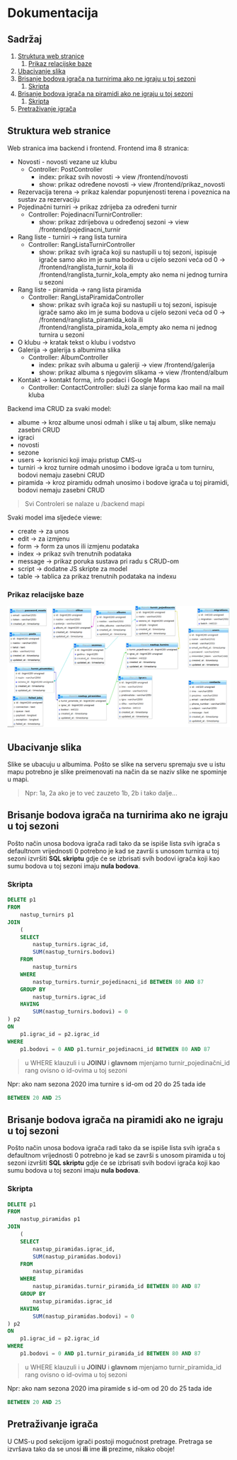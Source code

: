 # Dokumentacija

## Sadržaj

1. [Struktura web stranice](#struktura-web-stranice)
    1. [Prikaz relacijske baze](#prikaz-relacijske-baze)
2. [Ubacivanje slika](#ubacivanje-slika)
3. [Brisanje bodova igrača na turnirima ako ne igraju u toj sezoni](#brisanje-bodova-igra%C4%8Da-na-turnirima-ako-ne-igraju-u-toj-sezoni)
    1. [Skripta](#skripta)
4. [Brisanje bodova igrača na piramidi ako ne igraju u toj sezoni](#brisanje-bodova-igra%C4%8Da-na-piramidi-ako-ne-igraju-u-toj-sezoni)
    1. [Skripta](#skripta-1)
5. [Pretraživanje igrača](#pretra%C5%BEivanje-igra%C4%8Da)

## Struktura web stranice

Web stranica ima backend i frontend. Frontend ima 8 stranica:
* Novosti - novosti vezane uz klubu
  * Controller: PostController
    * index: prikaz svih novosti -> view /frontend/novosti
    * show: prikaz određene novosti -> view /frontend/prikaz_novosti
* Rezervacija terena -> prikaz kalendar popunjenosti terena i poveznica na sustav za rezervaciju
* Pojedinačni turniri -> prikaz zdrijeba za određeni turnir
  * Controller: PojedinacniTurnirController:
    * show: prikaz zdrijebova u određenoj sezoni -> view /frontend/pojedinacni_turnir
* Rang liste - turniri -> rang lista turnira
  * Controller: RangListaTurnirController
    * show: prikaz svih igrača koji su nastupili u toj sezoni, ispisuje igrače samo ako im je suma bodova u cijelo sezoni veća od 0 -> /frontend/ranglista_turnir_kola ili /frontend/ranglista_turnir_kola_empty ako nema ni jednog turnira u sezoni
* Rang liste - piramida -> rang lista piramida
  * Controller: RangListaPiramidaController
    * show: prikaz svih igrača koji su nastupili u toj sezoni, ispisuje igrače samo ako im je suma bodova u cijelo sezoni veća od 0 -> /frontend/ranglista_piramida_kola ili /frontend/ranglista_piramida_kola_empty ako nema ni jednog turnira u sezoni
* O klubu -> kratak tekst o klubu i vodstvo
* Galerija -> galerija s albumima slika
  * Controller: AlbumController
    * index: prikaz svih albuma u galeriji -> view /frontend/galerija
    * show: prikaz albuma s njegovim slikama -> view /frontend/album
* Kontakt -> kontakt forma, info podaci i Google Maps
  * Controller: ContactController: služi za slanje forma kao mail na mail kluba
  
Backend ima CRUD za svaki model:
* albume -> kroz albume unosi odmah i slike u taj album, slike nemaju zasebni CRUD
* igraci
* novosti
* sezone
* users -> korisnici koji imaju pristup CMS-u
* turniri -> kroz turnire odmah unosimo i bodove igrača u tom turniru, bodovi nemaju zasebni CRUD
* piramida -> kroz piramidu odmah unosimo i bodove igrača u toj piramidi, bodovi nemaju zasebni CRUD
> Svi Controleri se nalaze u /backend mapi

Svaki model ima sljedeće viewe:
* create -> za unos
* edit -> za izmjenu
* form -> form za unos ili izmjenu podataka
* index -> prikaz svih trenutnih podataka
* message -> prikaz poruka sustava pri radu s CRUD-om
* script -> dodatne JS skripte za model
* table -> tablica za prikaz trenutnih podataka na indexu

### Prikaz relacijske baze

![Slika baze](https://github.com/Shino112/TKPazin/blob/master/baza.png)

## Ubacivanje slika

Slike se ubacuju u albumima. Pošto se slike na serveru spremaju sve u istu mapu potrebno je slike preimenovati na način da se naziv slike ne spominje u mapi.
> Npr: 1a, 2a ako je to već zauzeto 1b, 2b i tako dalje...

## Brisanje bodova igrača na turnirima ako ne igraju u toj sezoni

Pošto način unosa bodova igrača radi tako da se ispiše lista svih igrača s defaultnom vrijednosti 0 potrebno je kad se završi s unosom turnira u toj sezoni izvršiti **SQL skriptu** gdje će se izbrisati svih bodovi igrača koji kao sumu bodova u toj sezoni imaju **nula bodova**.

### Skripta
```sql
DELETE p1
FROM
    nastup_turnirs p1
JOIN
    (
    SELECT
        nastup_turnirs.igrac_id,
        SUM(nastup_turnirs.bodovi)
    FROM
        nastup_turnirs
    WHERE
        nastup_turnirs.turnir_pojedinacni_id BETWEEN 80 AND 87
    GROUP BY
        nastup_turnirs.igrac_id
    HAVING
        SUM(nastup_turnirs.bodovi) = 0
) p2
ON
    p1.igrac_id = p2.igrac_id
WHERE
    p1.bodovi = 0 AND p1.turnir_pojedinacni_id BETWEEN 80 AND 87
```
> u WHERE klauzuli i u **JOINU** i **glavnom** mjenjamo turnir_pojedinačni_id rang ovisno o id-ovima u toj sezoni

Npr: ako nam sezona 2020 ima turnire s id-om od 20 do 25 tada ide
```sql
BETWEEN 20 AND 25
```

## Brisanje bodova igrača na piramidi ako ne igraju u toj sezoni

Pošto način unosa bodova igrača radi tako da se ispiše lista svih igrača s defaultnom vrijednosti 0 potrebno je kad se završi s unosom piramida u toj sezoni izvršiti **SQL skriptu** gdje će se izbrisati svih bodovi igrača koji kao sumu bodova u toj sezoni imaju **nula bodova**.

### Skripta
```sql
DELETE p1
FROM
    nastup_piramidas p1
JOIN
    (
    SELECT
        nastup_piramidas.igrac_id,
        SUM(nastup_piramidas.bodovi)
    FROM
        nastup_piramidas
    WHERE
        nastup_piramidas.turnir_piramida_id BETWEEN 80 AND 87
    GROUP BY
        nastup_piramidas.igrac_id
    HAVING
        SUM(nastup_piramidas.bodovi) = 0
) p2
ON
    p1.igrac_id = p2.igrac_id
WHERE
    p1.bodovi = 0 AND p1.turnir_piramida_id BETWEEN 80 AND 87
```
> u WHERE klauzuli i u **JOINU** i **glavnom** mjenjamo turnir_piramida_id rang ovisno o id-ovima u toj sezoni

Npr: ako nam sezona 2020 ima piramide s id-om od 20 do 25 tada ide
```sql
BETWEEN 20 AND 25
```

## Pretraživanje igrača

U CMS-u pod sekcijom igrači postoji mogućnost pretrage. Pretraga se izvršava tako da se unosi **ili** ime **ili** prezime, nikako oboje!

